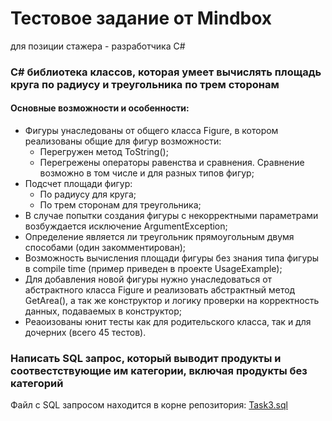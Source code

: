 # Тестовое задание от Mindbox
для позиции стажера - разработчика C#

### C# библиотека классов, которая умеет вычислять площадь круга по радиусу и треугольника по трем сторонам
#### Основные возможности и особенности:
* Фигуры унаследованы от общего класса Figure, в котором реализованы общие для фигур возможности:
    * Перегружен метод ToString();
    * Перегрежены операторы равенства и сравнения. Сравнение возможно в том числе и для разных типов фигур;
* Подсчет площади фигур:
    * По радиусу для круга;
    * По трем сторонам для треугольника;
* В случае попытки создания фигуры с некорректными параметрами возбуждается исключение ArgumentException;
* Определение является ли треугольник прямоугольным двумя способами (один закомментирован);
* Возможность вычисления площади фигуры без знания типа фигуры в compile time (пример приведен в проекте UsageExample);
* Для добавления новой фигуры нужно унаследоваться от абстрактного класса Figure и реализовать абстрактный метод GetArea(), а так же конструктор и логику проверки на корректность данных, подаваемых в конструктор;
* Реаоизованы юнит тесты как для родительского класса, так и для дочерних (всего 45 тестов).

### Написать SQL запрос, который выводит продукты и соотвестствующие им категории, включая продукты без категорий
Файл с SQL запросом находится в корне репозитория: [Task3.sql](https://github.com/grimashevich/ForMindbox/blob/main/Task3.sql)

